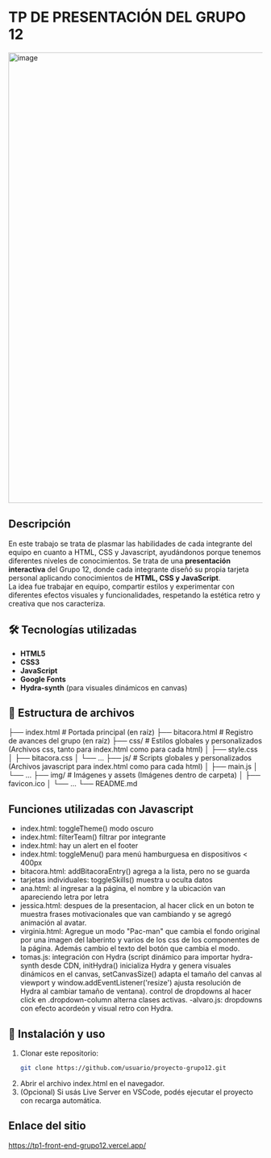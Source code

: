 # TP DE PRESENTACIÓN DEL GRUPO 12

<img width="1883" height="894" alt="image" src="https://github.com/user-attachments/assets/213c5c2e-af55-4ed7-97b0-a5ad3400ce1d" />

## Descripción
En este trabajo se trata de plasmar las habilidades de cada integrante del equipo en cuanto a HTML, CSS y Javascript, ayudándonos porque tenemos diferentes niveles de conocimientos. Se trata de una **presentación interactiva** del Grupo 12, donde cada integrante diseñó su propia tarjeta personal aplicando conocimientos de **HTML, CSS y JavaScript**.  
La idea fue trabajar en equipo, compartir estilos y experimentar con diferentes efectos visuales y funcionalidades, respetando la estética retro y creativa que nos caracteriza.

## 🛠️ Tecnologías utilizadas
- **HTML5**
- **CSS3**
- **JavaScript**
- **Google Fonts**
- **Hydra-synth** (para visuales dinámicos en canvas)

## 📂 Estructura de archivos

├── index.html # Portada principal (en raíz)
├── bitacora.html # Registro de avances del grupo (en raíz)
├── css/ # Estilos globales y personalizados (Archivos css, tanto para index.html como para cada html)
│ ├── style.css 
│ ├── bitacora.css
│ └── ...
├── js/ # Scripts globales y personalizados (Archivos javascript para index.html como para cada html)
│ ├── main.js
│ └── ...
├── img/ # Imágenes y assets (Imágenes dentro de carpeta)
│ ├── favicon.ico
│ └── ...
└── README.md

## Funciones utilizadas con Javascript
- index.html: toggleTheme() modo oscuro
- index.html: filterTeam() filtrar por integrante
- index.html: hay un alert en el footer
- index.html: toggleMenu() para menú hamburguesa en dispositivos < 400px
- bitacora.html: addBitacoraEntry()  agrega a la lista, pero no se guarda
- tarjetas individuales: toggleSkills() muestra u oculta datos
- ana.html: al ingresar a la página, el nombre y la ubicación van apareciendo letra por letra
- jessica.html: despues de la presentacion, al hacer click en un boton te muestra frases motivacionales que van cambiando y se agregó animación al avatar.
- virginia.html: Agregue un modo "Pac-man" que cambia el fondo original por una imagen del laberinto y varios de los css de los componentes de la página. Además cambio el texto del botón que cambia el modo.
- tomas.js: integración con Hydra (script dinámico para importar hydra-synth desde CDN, initHydra() inicializa Hydra y genera visuales dinámicos en el canvas, setCanvasSize() adapta el tamaño del canvas al viewport y window.addEventListener('resize') ajusta resolución de Hydra al cambiar tamaño de ventana). control de dropdowns al hacer click en .dropdown-column alterna clases activas.
-alvaro.js: dropdowns con efecto acordeón y visual retro con Hydra. 

## 🚀 Instalación y uso
1. Clonar este repositorio:
   ```bash
   git clone https://github.com/usuario/proyecto-grupo12.git
2. Abrir el archivo index.html en el navegador.
3. (Opcional) Si usás Live Server en VSCode, podés ejecutar el proyecto con recarga automática.

## Enlace del sitio
https://tp1-front-end-grupo12.vercel.app/

